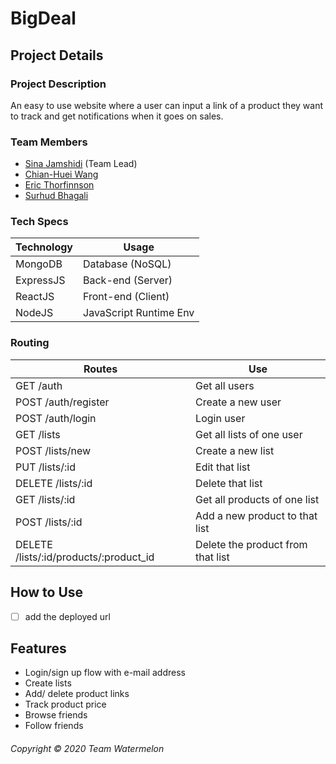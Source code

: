 # BigDeal
## Project Details
### Project Description
An easy to use website where a user can input a link of a product they want to track and get notifications when it goes on sales.
### Team Members
* [Sina Jamshidi](https://github.com/sina-jamshidi) (Team Lead)
* [Chian-Huei Wang](https://github.com/ChianHuei)
* [Eric Thorfinnson](https://github.com/Ethorf)
* [Surhud Bhagali](https://github.com/surhud004)
### Tech Specs
Technology | Usage
---------- | ------
MongoDB    | Database (NoSQL)
ExpressJS  | Back-end (Server)
ReactJS    | Front-end (Client)
NodeJS     | JavaScript Runtime Env
### Routing
Routes                                 | Use
------                                 | ----
GET /auth                              | Get all users
POST /auth/register                    | Create a new user
POST /auth/login                       | Login user
GET /lists                             | Get all lists of one user
POST /lists/new                        | Create a new list
PUT /lists/:id                         | Edit that list
DELETE /lists/:id                      | Delete that list
GET /lists/:id                         | Get all products of one list
POST /lists/:id                        | Add a new product to that list
DELETE /lists/:id/products/:product_id | Delete the product from that list

## How to Use
- [ ] add the deployed url

## Features
* Login/sign up flow with e-mail address
* Create lists
* Add/ delete product links
* Track product price
* Browse friends
* Follow friends

###### Copyright &copy; 2020 Team Watermelon
